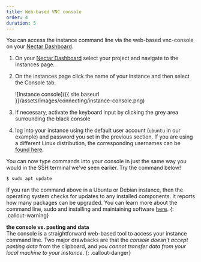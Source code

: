 ```yaml
---
title: Web-based VNC console
order: 4
duration: 5
---
```


You can access the instance command line via the web-based vnc-console on your [Nectar Dashboard](https://dashboard.rc.nectar.org.au/).

1. On your [Nectar Dashboard](https://dashboard.rc.nectar.org.au/) select your project and navigate to the Instances page.

2. On the instances page click the name of your instance and then select the Console tab.

   ![Instance console]({{ site.baseurl }}/assets/images/connecting/instance-console.png)

3. If necessary, activate the keyboard input by clicking the grey area surrounding the black console

4. log into your instance using the default user account (`ubuntu` in our example) and password you set in the previous section. If you are using a different Linux distribution, the corresponding usernames can be [found here](https://support.ehelp.edu.au/support/solutions/articles/6000106269-image-catalog#username).

You can now type commands into your console in just the same way you would in the SSH terminal we've seen earlier. Try the command below!

```
$ sudo apt update
```

If you ran the command above in a Ubuntu or Debian instance, then  the operating system checks for updates to any installed components. It reports how many packages can be upgraded. You can learn more about the command line, sudo and installing and maintaining software [here]({{sitebase.url}}/cli-101/01-overview).
{: .callout-warning}

**the console vs. pasting and data**  
The console is a straightforward web-based tool to access your instance command line. Two major drawbacks are that the *console doesn't accept pasting data* from the clipboard, and *you cannot transfer data from your local machine to your instance*.
{: .callout-danger}

